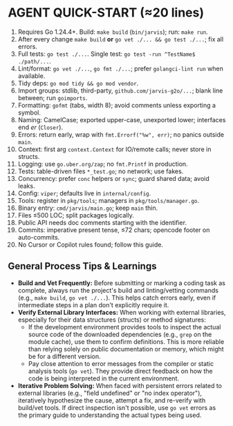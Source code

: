 # AGENT QUICK-START (≈20 lines)

1. Requires Go 1.24.4+. Build: `make build` (`bin/jarvis`); run: `make run`.
2. After every change `make build` **or** `go vet ./... && go test ./...`; fix all errors.
3. Full tests: `go test ./...`. Single test: `go test -run ^TestName$ ./path/...`.
4. Lint/format: `go vet ./...`, `go fmt ./...`; prefer `golangci-lint run` when available.
5. Tidy deps: `go mod tidy && go mod vendor`.
6. Import groups: stdlib, third-party, `github.com/jarvis-g2o/...`; blank line between; run `goimports`.
7. Formatting: `gofmt` (tabs, width 8); avoid comments unless exporting a symbol.
8. Naming: CamelCase; exported upper-case, unexported lower; interfaces end *er* (`Closer`).
9. Errors: return early, wrap with `fmt.Errorf("%w", err)`; no panics outside `main`.
10. Context: first arg `context.Context` for IO/remote calls; never store in structs.
11. Logging: use `go.uber.org/zap`; no `fmt.Printf` in production.
12. Tests: table-driven files `*_test.go`; no network; use fakes.
13. Concurrency: prefer `conc` helpers or `sync`; guard shared data; avoid leaks.
14. Config: `viper`; defaults live in `internal/config`.
15. Tools: register in `pkg/tools`; managers in `pkg/tools/manager.go`.
16. Binary entry: `cmd/jarvis/main.go`; keep `main` thin.
17. Files ≤500 LOC; split packages logically.
18. Public API needs doc comments starting with the identifier.
19. Commits: imperative present tense, ≤72 chars; opencode footer on auto-commits.
20. No Cursor or Copilot rules found; follow this guide.

## General Process Tips & Learnings

*   **Build and Vet Frequently:** Before submitting or marking a coding task as complete, always run the project's build and linting/vetting commands (e.g., `make build`, `go vet ./...`). This helps catch errors early, even if intermediate steps in a plan don't explicitly require it.
*   **Verify External Library Interfaces:** When working with external libraries, especially for their data structures (structs) or method signatures:
    *   If the development environment provides tools to inspect the actual source code of the downloaded dependencies (e.g., `grep` on the module cache), use them to confirm definitions. This is more reliable than relying solely on public documentation or memory, which might be for a different version.
    *   Pay close attention to error messages from the compiler or static analysis tools (`go vet`). They provide direct feedback on how the code is being interpreted in the current environment.
*   **Iterative Problem Solving:** When faced with persistent errors related to external libraries (e.g., "field undefined" or "no index operator"), iteratively hypothesize the cause, attempt a fix, and re-verify with build/vet tools. If direct inspection isn't possible, use `go vet` errors as the primary guide to understanding the actual types being used.
